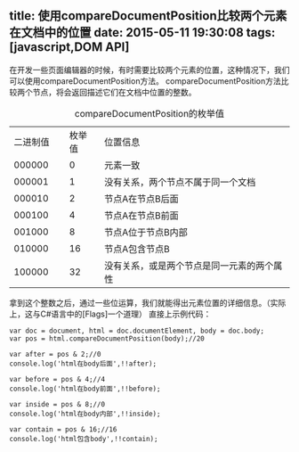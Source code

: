 title: 使用compareDocumentPosition比较两个元素在文档中的位置
date: 2015-05-11 19:30:08
tags: [javascript,DOM API]
---

在开发一些页面编辑器的时候，有时需要比较两个元素的位置，这种情况下，我们可以使用compareDocumentPosition方法。
compareDocumentPosition方法比较两个节点，将会返回描述它们在文档中位置的整数。
<table><caption>compareDocumentPosition的枚举值</caption><tbody><tr><td>二进制值</td><td>枚举值</td><td>位置信息</td></tr><tr><td>000000&nbsp;&nbsp;&nbsp;&nbsp;&nbsp;</td><td>0</td><td>元素一致</td></tr><tr><td>000001&nbsp;&nbsp;&nbsp;&nbsp;&nbsp;</td><td>1</td><td>没有关系，两个节点不属于同一个文档&nbsp;</td></tr><tr><td>000010&nbsp;&nbsp;&nbsp;&nbsp;&nbsp;</td><td>2</td><td>节点A在节点B后面&nbsp;</td></tr><tr><td>000100&nbsp;&nbsp;&nbsp;&nbsp;&nbsp;</td><td>4</td><td>节点A在节点B前面&nbsp;</td></tr><tr><td>001000&nbsp;&nbsp;&nbsp;&nbsp;&nbsp;</td><td>8</td><td>节点A位于节点B内部</td></tr><tr><td>010000&nbsp;&nbsp;&nbsp;&nbsp;&nbsp;</td><td>16</td><td>节点A包含节点B&nbsp;</td></tr><tr><td>100000&nbsp;&nbsp;&nbsp;&nbsp;&nbsp;</td><td>32</td><td>没有关系，或是两个节点是同一元素的两个属性</td></tr></tbody></table>
拿到这个整数之后，通过一些位运算，我们就能得出元素位置的详细信息。（实际上，这与C#语言中的[Flags]一个道理）
直接上示例代码：

    var doc = document, html = doc.documentElement, body = doc.body;
    var pos = html.compareDocumentPosition(body);//20

    var after = pos & 2;//0
    console.log('html在body后面',!!after);

    var before = pos & 4;//4
    console.log('html在body前面',!!before);

    var inside = pos & 8;//0
    console.log('html在body内部',!!inside);

    var contain = pos & 16;//16
    console.log('html包含body',!!contain);